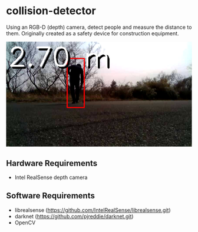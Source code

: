 # collision-detector
Using an RGB-D (depth) camera, detect people and measure the distance to them.  Originally created as a safety device for construction equipment.

![screenshot](/docs/screenshot.png?raw=true)


## Hardware Requirements

* Intel RealSense depth camera

## Software Requirements

* librealsense (https://github.com/IntelRealSense/librealsense.git)
* darknet (https://github.com/pjreddie/darknet.git)
* OpenCV


